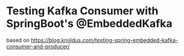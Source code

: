 # Testing Kafka Consumer with SpringBoot's @EmbeddedKafka

based on https://blog.knoldus.com/testing-spring-embedded-kafka-consumer-and-producer/
